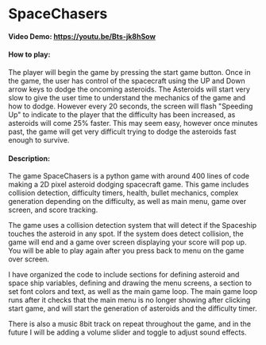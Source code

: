 # SpaceChasers
#### Video Demo: https://youtu.be/Bts-jk8hSow

#### How to play:
The player will begin the game by pressing the start game button. Once in the game, the user has control of the spacecraft using the UP and Down arrow keys to dodge the oncoming asteroids. The Asteroids will start very slow to give the user time to understand the mechanics of the game and how to dodge. However every 20 seconds, the screen will flash "Speeding Up" to indicate to the player that the difficulty has been increased, as asteroids will come 25% faster. This may seem easy, however once minutes past, the game will get very difficult trying to dodge the asteroids fast enough to survive.

#### Description:
The game SpaceChasers is a python game with around 400 lines of code making a 2D pixel asteroid dodging spacecraft game. This game includes collision detection, difficulty timers, health, bullet mechanics, complex generation depending on the difficulty, as well as main menu, game over screen, and score tracking.

The game uses a collision detection system that will detect if the Spaceship touches the asteroid in any spot. If the system does detect collision, the game will end and a game over screen displaying your score will pop up. You will be able to play again after you press back to menu on the game over screen. 

I have organized the code to include sections for defining asteroid and space ship variables, defining and drawing the menu screens, a section to set font colors and text, as well as the main game loop. The main game loop runs after it checks that the main menu is no longer showing after clicking start game, and will start the generation of asteroids and the difficulty timer.

There is also a music 8bit track on repeat throughout the game, and in the future I will be adding a volume slider and toggle to adjust sound effects.

